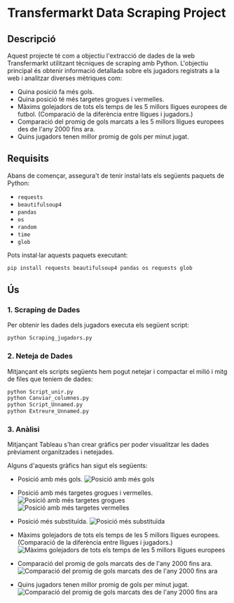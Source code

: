 # Transfermarkt Data Scraping Project

## Descripció

Aquest projecte té com a objectiu l'extracció de dades de la web Transfermarkt utilitzant tècniques de scraping amb Python. L'objectiu principal és obtenir informació detallada sobre els jugadors registrats a la web i analitzar diverses mètriques com:

- Quina posició fa més gols.
- Quina posició té més targetes grogues i vermelles.
- Màxims golejadors de tots els temps de les 5 millors lligues europees de futbol. (Comparació de la diferència entre lligues i jugadors.)
- Comparació del promig de gols marcats a les 5 millors lligues europees des de l'any 2000 fins ara.
- Quins jugadors tenen millor promig de gols per minut jugat.

## Requisits

Abans de començar, assegura't de tenir instal·lats els següents paquets de Python:

- `requests`
- `beautifulsoup4`
- `pandas`
- `os`
- `random`
- `time`
- `glob`

Pots instal·lar aquests paquets executant:

```bash
pip install requests beautifulsoup4 pandas os requests glob
```

## Ús

### 1. Scraping de Dades
Per obtenir les dades dels jugadors executa els següent script:

```bash
python Scraping_jugadors.py
```

### 2. Neteja de Dades
Mitjançant els scripts següents hem pogut netejar i compactar el milió i mitg de files que teniem de dades:

```bash
python Script_unir.py
python Canviar_columnes.py
python Script_Unnamed.py
python Extreure_Unnamed.py
```
### 3. Anàlisi
Mitjançant Tableau s'han crear gràfics per poder visualitzar les dades prèviament organitzades i netejades.

Alguns d'aquests gràfics han sigut els següents:

- Posició amb més gols.
  ![Posició amb més gols](imatges_gràfics/Freqüència%20de%20gols%20per%20posició.png) 

- Posició amb més targetes grogues i vermelles.
  ![Posició amb més targetes grogues](imatges_gràfics/Targetes%20grogues%20per%20posició%20.png)
  ![Posició amb més targetes vermelles](imatges_gràfics/Targetes%20Vermelles%20per%20posició.png)

- Posició més substituïda.
  ![Posició més substituïda](imatges_gràfics/Posició%20més%20substituïda.png)
  
- Màxims golejadors de tots els temps de les 5 millors lligues europees.(Comparació de la diferència entre lligues i jugadors.)
  ![Màxims golejadors de tots els temps de les 5 millors lligues europees](imatges_gràfics/Màx.%20golejadors%20històrics.png)
  
- Comparació del promig de gols marcats des de l'any 2000 fins ara.
  ![Comparació del promig de gols marcats des de l'any 2000 fins ara](imatges_gràfics/Promig%20golejador%20grans%20lligues.png)
  
- Quins jugadors tenen millor promig de gols per minut jugat.
  ![Comparació del promig de gols marcats des de l'any 2000 fins ara](imatges_gràfics/Gols%20marcats%20en%20comparació%20als%20minuts%20jugats.png)




